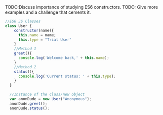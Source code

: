 TODO:Discuss importance of studying ES6 constructors. 
TODO: Give more examples and a challenge that cements it.


```js
//ES6 JS Classes
class User {
    constructor(name){
      this.name = name;
      this.type = "Trial User"
    }
    //Method 1
    greet(){
      console.log('Welcome back,' + this.name);
    }
    //Method 2
    status(){
      console.log('Current status: ' + this.type);
    }
  }
  
  //Instance of the class/new object
  var anonDude = new User("Anonymous");
  anonDude.greet();
  anonDude.status();
  
```